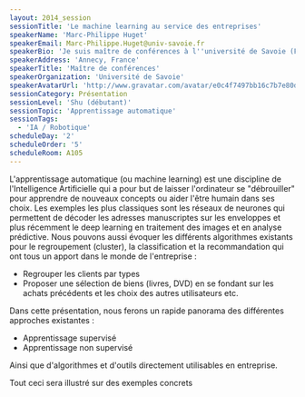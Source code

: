 ```yaml
---
layout: 2014_session
sessionTitle: 'Le machine learning au service des entreprises'
speakerName: 'Marc-Philippe Huget'
speakerEmail: Marc-Philippe.Huget@univ-savoie.fr
speakerBio: 'Je suis maître de conférences à l''université de Savoie (France). J''ai obtenu ma thèse en informatique en 2001 sur un thèse portant sur la communication entre agents. Je travaille sur l''IA et plus particulièrement les systèmes multi-agents depuis 1997.'
speakerAddress: 'Annecy, France'
speakerTitle: 'Maître de conférences'
speakerOrganization: 'Université de Savoie'
speakerAvatarUrl: 'http://www.gravatar.com/avatar/e0c4f7497bb16c7b7e80d70b3f704491?size=200&default=mm'
sessionCategory: Présentation
sessionLevel: 'Shu (débutant)'
sessionTopic: 'Apprentissage automatique'
sessionTags:
  - 'IA / Robotique'
scheduleDay: '2'
scheduleOrder: '5'
scheduleRoom: A105
---
```


L'apprentissage automatique (ou machine learning) est une discipline de l'Intelligence Artificielle qui a pour but de laisser l'ordinateur se "débrouiller" pour apprendre de nouveaux concepts ou aider l'être humain dans ses choix. Les exemples les plus classiques sont les réseaux de neurones qui permettent de décoder les adresses manuscriptes sur les enveloppes et plus récemment le deep learning en traitement des images et en analyse prédictive. Nous pouvons aussi évoquer les différents algorithmes existants pour le regroupement (cluster), la classification et la recommandation qui ont tous un apport dans le monde de l'entreprise : 
* Regrouper les clients par types
* Proposer une sélection de biens (livres, DVD) en se fondant sur les achats précédents et les choix des autres utilisateurs
etc.

Dans cette présentation, nous ferons un rapide panorama des différentes approches existantes : 
* Apprentissage supervisé
* Apprentissage non supervisé

Ainsi que d'algorithmes et d'outils directement utilisables en entreprise. 

Tout ceci sera illustré sur des exemples concrets
